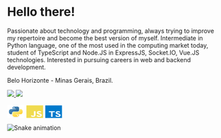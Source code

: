 # Hello there!

Passionate about technology and programming, always trying to improve my repertoire and become the best version of myself.
Intermediate in Python language, one of the most used in the computing market today, student of TypeScript and Node.JS in ExpressJS, Socket.IO, Vue.JS technologies. Interested in pursuing careers in web and backend development.

Belo Horizonte - Minas Gerais, Brazil.

<div>
  <a href="https://github.com/MatIketani">
    <img height="170em" src="https://github-readme-stats.vercel.app/api?username=MatIketani&show_icons=true&theme=midnight-purple&include_all_commits=true&count_private=true">
    <img height="170em" src="https://github-readme-stats.vercel.app/api/top-langs/?username=MatIketani&layout=compact&langs_count=7&theme=midnight-purple">
  </a>
</div>

<div style="display: inline_block"><br>
  <img align="center" alt="Python" height="30" width="40" src="https://raw.githubusercontent.com/devicons/devicon/master/icons/python/python-original.svg">
  <img align="center" alt="Js" height="30" width="40" src="https://raw.githubusercontent.com/devicons/devicon/master/icons/javascript/javascript-plain.svg">
  <img align="center" alt="Ts" height="30" width="40" src="https://raw.githubusercontent.com/devicons/devicon/master/icons/typescript/typescript-plain.svg">

  
  ![Snake animation](https://github.com/MatIketani/MatIketani/blob/output/github-contribution-grid-snake.svg)
</div>

